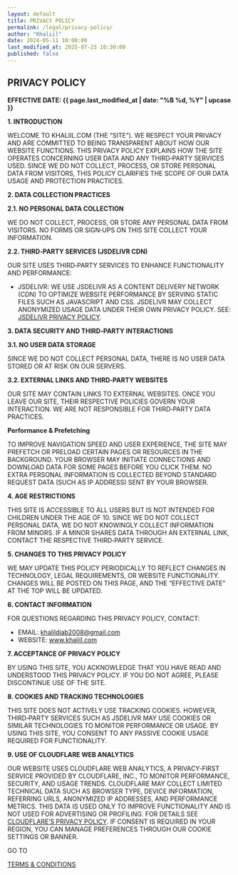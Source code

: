 ```yaml
---
layout: default
title: PRIVACY POLICY
permalink: /legal/privacy-policy/
author: "Khaliil"
date: 2024-05-11 10:00:00
last_modified_at: 2025-07-23 10:30:00
published: false
---
```


<div class="content">
<h2>PRIVACY POLICY</h2>
<p><strong>EFFECTIVE DATE: {{ page.last_modified_at | date: "%B %d, %Y" | upcase }}</strong></p>
<p><strong>1. INTRODUCTION</strong></p>
<p>WELCOME TO <span aria-label="khalil.com">KHALIIL.COM</span> (THE “SITE”). WE RESPECT YOUR PRIVACY AND ARE COMMITTED TO BEING TRANSPARENT ABOUT HOW OUR WEBSITE FUNCTIONS. THIS PRIVACY POLICY EXPLAINS HOW THE SITE OPERATES CONCERNING USER DATA AND ANY THIRD‑PARTY SERVICES USED. SINCE WE DO NOT COLLECT, PROCESS, OR STORE PERSONAL DATA FROM VISITORS, THIS POLICY CLARIFIES THE SCOPE OF OUR DATA USAGE AND PROTECTION PRACTICES.</p>

<p><strong>2. DATA COLLECTION PRACTICES</strong></p>
<p><strong>2.1. NO PERSONAL DATA COLLECTION</strong></p>
<p>WE DO NOT COLLECT, PROCESS, OR STORE ANY PERSONAL DATA FROM VISITORS. NO FORMS OR SIGN‑UPS ON THIS SITE COLLECT YOUR INFORMATION.</p>
<p><strong>2.2. THIRD‑PARTY SERVICES (JSDELIVR CDN)</strong></p>
<p>OUR SITE USES THIRD‑PARTY SERVICES TO ENHANCE FUNCTIONALITY AND PERFORMANCE:</p>
<ul>
  <li><span aria-label="js deliver">JSDELIVR</span>: WE USE <span aria-label="js deliver">JSDELIVR</span> AS A CONTENT DELIVERY NETWORK (CDN) TO OPTIMIZE WEBSITE PERFORMANCE BY SERVING STATIC FILES SUCH AS JAVASCRIPT AND CSS. <span aria-label="js deliver">JSDELIVR</span> MAY COLLECT ANONYMIZED USAGE DATA UNDER THEIR OWN PRIVACY POLICY. SEE: <a href="https://www.jsdelivr.com/terms/privacy-policy">JSDELIVR PRIVACY POLICY</a>.</li>
</ul>

<p><strong>3. DATA SECURITY AND THIRD‑PARTY INTERACTIONS</strong></p>
<p><strong>3.1. NO USER DATA STORAGE</strong></p>
<p>SINCE WE DO NOT COLLECT PERSONAL DATA, THERE IS NO USER DATA STORED OR AT RISK ON OUR SERVERS.</p>
<p><strong>3.2. EXTERNAL LINKS AND THIRD‑PARTY WEBSITES</strong></p>
<p>OUR SITE MAY CONTAIN LINKS TO EXTERNAL WEBSITES. ONCE YOU LEAVE OUR SITE, THEIR RESPECTIVE POLICIES GOVERN YOUR INTERACTION. WE ARE NOT RESPONSIBLE FOR THIRD‑PARTY DATA PRACTICES.</p>

<p><strong>Performance & Prefetching</strong></p>
<p>TO IMPROVE NAVIGATION SPEED AND USER EXPERIENCE, THE SITE MAY PREFETCH OR PRELOAD CERTAIN PAGES OR RESOURCES IN THE BACKGROUND. YOUR BROWSER MAY INITIATE CONNECTIONS AND DOWNLOAD DATA FOR SOME PAGES BEFORE YOU CLICK THEM. NO EXTRA PERSONAL INFORMATION IS COLLECTED BEYOND STANDARD REQUEST DATA (SUCH AS IP ADDRESS) SENT BY YOUR BROWSER.</p>

<p><strong>4. AGE RESTRICTIONS</strong></p>
<p>THIS SITE IS ACCESSIBLE TO ALL USERS BUT IS NOT INTENDED FOR CHILDREN UNDER THE AGE OF 10. SINCE WE DO NOT COLLECT PERSONAL DATA, WE DO NOT KNOWINGLY COLLECT INFORMATION FROM MINORS. IF A MINOR SHARES DATA THROUGH AN EXTERNAL LINK, CONTACT THE RESPECTIVE THIRD‑PARTY SERVICE.</p>

<p><strong>5. CHANGES TO THIS PRIVACY POLICY</strong></p>
<p>WE MAY UPDATE THIS POLICY PERIODICALLY TO REFLECT CHANGES IN TECHNOLOGY, LEGAL REQUIREMENTS, OR WEBSITE FUNCTIONALITY. CHANGES WILL BE POSTED ON THIS PAGE, AND THE “EFFECTIVE DATE” AT THE TOP WILL BE UPDATED.</p>

<p><strong>6. CONTACT INFORMATION</strong></p>
<p>FOR QUESTIONS REGARDING THIS PRIVACY POLICY, CONTACT:</p>
<ul>
  <li>EMAIL: <a href="mailto:khalildiab2008@gmail.com">khalildiab2008@gmail.com</a></li>
  <li>WEBSITE: <a href="/">www.khaliil.com</a></li>
</ul>

<p><strong>7. ACCEPTANCE OF PRIVACY POLICY</strong></p>
<p>BY USING THIS SITE, YOU ACKNOWLEDGE THAT YOU HAVE READ AND UNDERSTOOD THIS PRIVACY POLICY. IF YOU DO NOT AGREE, PLEASE DISCONTINUE USE OF THE SITE.</p>

<p><strong>8. COOKIES AND TRACKING TECHNOLOGIES</strong></p>
<p>THIS SITE DOES NOT ACTIVELY USE TRACKING COOKIES. HOWEVER, THIRD‑PARTY SERVICES SUCH AS JSDELIVR MAY USE COOKIES OR SIMILAR TECHNOLOGIES TO MONITOR PERFORMANCE OR USAGE. BY USING THIS SITE, YOU CONSENT TO ANY PASSIVE COOKIE USAGE REQUIRED FOR FUNCTIONALITY.</p>

<p><strong>9. USE OF CLOUDFLARE WEB ANALYTICS</strong></p>
<p>OUR WEBSITE USES CLOUDFLARE WEB ANALYTICS, A PRIVACY‑FIRST SERVICE PROVIDED BY CLOUDFLARE, INC., TO MONITOR PERFORMANCE, SECURITY, AND USAGE TRENDS. CLOUDFLARE MAY COLLECT LIMITED TECHNICAL DATA SUCH AS BROWSER TYPE, DEVICE INFORMATION, REFERRING URLS, ANONYMIZED IP ADDRESSES, AND PERFORMANCE METRICS. THIS DATA IS USED ONLY TO IMPROVE FUNCTIONALITY AND IS NOT USED FOR ADVERTISING OR PROFILING. FOR DETAILS SEE <a href="https://www.cloudflare.com/en-gb/privacypolicy/">CLOUDFLARE’S PRIVACY POLICY</a>. IF CONSENT IS REQUIRED IN YOUR REGION, YOU CAN MANAGE PREFERENCES THROUGH OUR COOKIE SETTINGS OR BANNER.</p>
</div>
<div class="nav2">
<p>GO TO</p>
<a href="/legal">TERMS & CONDITIONS</a>
</div>